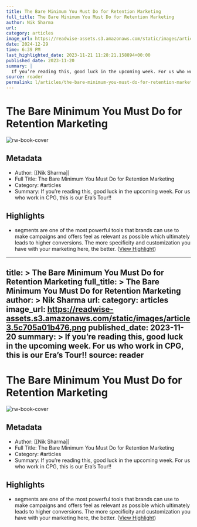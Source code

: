 ```yaml
---
title: The Bare Minimum You Must Do for Retention Marketing
full_title: The Bare Minimum You Must Do for Retention Marketing
author: Nik Sharma
url: 
category: articles
image_url: https://readwise-assets.s3.amazonaws.com/static/images/article3.5c705a01b476.png
date: 2024-12-29
time: 6:39 PM
last_highlighted_date: 2023-11-21 11:28:21.158894+00:00
published_date: 2023-11-20
summary: |
  If you’re reading this, good luck in the upcoming week. For us who work in CPG, this is our Era’s Tour!!
source: reader
permalink: l/articles/the-bare-minimum-you-must-do-for-retention-marketing
---
```

# The Bare Minimum You Must Do for Retention Marketing

![rw-book-cover](https://readwise-assets.s3.amazonaws.com/static/images/article3.5c705a01b476.png)

## Metadata
- Author: [[Nik Sharma]]
- Full Title: The Bare Minimum You Must Do for Retention Marketing
- Category: #articles
- Summary: If you’re reading this, good luck in the upcoming week. For us who work in CPG, this is our Era’s Tour!!

## Highlights
- segments are one of the most powerful tools that brands can use to make campaigns and offers feel as relevant as possible which ultimately leads to higher conversions. The more specificity and customization you have with your marketing here, the better. ([View Highlight](https://read.readwise.io/read/01hfrt6tkw7mrqt7nczrvv603c))


---
title: >
  The Bare Minimum You Must Do for Retention Marketing
full_title: >
  The Bare Minimum You Must Do for Retention Marketing
author: >
  Nik Sharma
url: 
category: articles
image_url: https://readwise-assets.s3.amazonaws.com/static/images/article3.5c705a01b476.png
published_date: 2023-11-20
summary: >
  If you’re reading this, good luck in the upcoming week. For us who work in CPG, this is our Era’s Tour!!
source: reader
---
# The Bare Minimum You Must Do for Retention Marketing

![rw-book-cover](https://readwise-assets.s3.amazonaws.com/static/images/article3.5c705a01b476.png)

## Metadata
- Author: [[Nik Sharma]]
- Full Title: The Bare Minimum You Must Do for Retention Marketing
- Category: #articles
- Summary: If you’re reading this, good luck in the upcoming week. For us who work in CPG, this is our Era’s Tour!!

## Highlights
- segments are one of the most powerful tools that brands can use to make campaigns and offers feel as relevant as possible which ultimately leads to higher conversions. The more specificity and customization you have with your marketing here, the better. ([View Highlight](https://read.readwise.io/read/01hfrt6tkw7mrqt7nczrvv603c))


